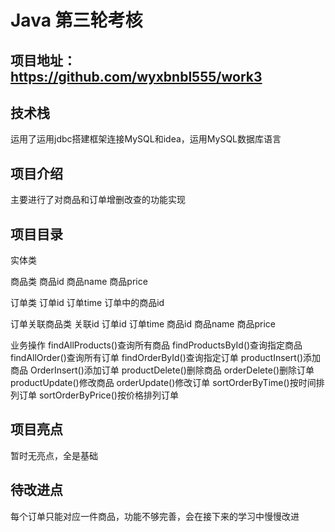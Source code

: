 # Java 第三轮考核

## 项目地址：https://github.com/wyxbnbl555/work3

## 技术栈

运用了运用jdbc搭建框架连接MySQL和idea，运用MySQL数据库语言

## 项目介绍

主要进行了对商品和订单增删改查的功能实现

## 项目目录

实体类

商品类
 商品id
 商品name
 商品price

订单类
订单id
订单time
订单中的商品id

订单关联商品类
关联id
订单id
订单time
商品id
商品name
商品price

业务操作
findAllProducts()查询所有商品
findProductsById()查询指定商品
findAllOrder()查询所有订单
findOrderById()查询指定订单
productInsert()添加商品
OrderInsert()添加订单
productDelete()删除商品
orderDelete()删除订单
productUpdate()修改商品
orderUpdate()修改订单
sortOrderByTime()按时间排列订单
sortOrderByPrice()按价格排列订单

## 项目亮点
 
暂时无亮点，全是基础

## 待改进点

每个订单只能对应一件商品，功能不够完善，会在接下来的学习中慢慢改进







    
